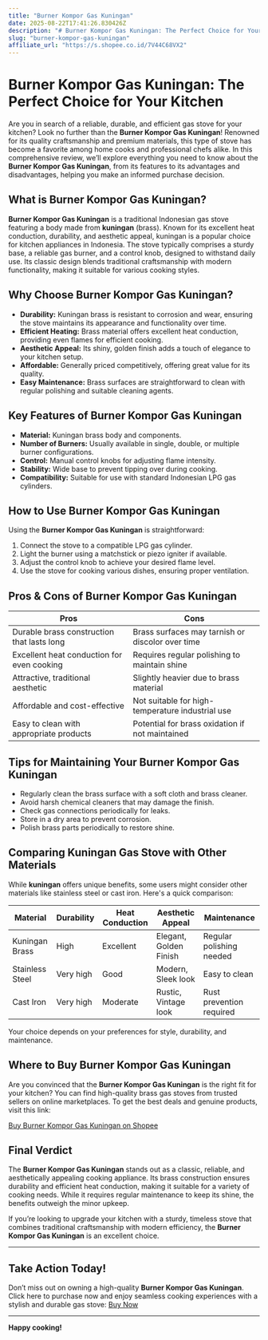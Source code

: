 ```yaml
---
title: "Burner Kompor Gas Kuningan"
date: 2025-08-22T17:41:26.830426Z
description: "# Burner Kompor Gas Kuningan: The Perfect Choice for Your Kitchen..."
slug: "burner-kompor-gas-kuningan"
affiliate_url: "https://s.shopee.co.id/7V44C68VX2"
---
```

# Burner Kompor Gas Kuningan: The Perfect Choice for Your Kitchen

Are you in search of a reliable, durable, and efficient gas stove for your kitchen? Look no further than the **Burner Kompor Gas Kuningan**! Renowned for its quality craftsmanship and premium materials, this type of stove has become a favorite among home cooks and professional chefs alike. In this comprehensive review, we’ll explore everything you need to know about the **Burner Kompor Gas Kuningan**, from its features to its advantages and disadvantages, helping you make an informed purchase decision.

## What is Burner Kompor Gas Kuningan?

**Burner Kompor Gas Kuningan** is a traditional Indonesian gas stove featuring a body made from **kuningan** (brass). Known for its excellent heat conduction, durability, and aesthetic appeal, kuningan is a popular choice for kitchen appliances in Indonesia. The stove typically comprises a sturdy base, a reliable gas burner, and a control knob, designed to withstand daily use. Its classic design blends traditional craftsmanship with modern functionality, making it suitable for various cooking styles.

## Why Choose Burner Kompor Gas Kuningan?

- **Durability:** Kuningan brass is resistant to corrosion and wear, ensuring the stove maintains its appearance and functionality over time.
- **Efficient Heating:** Brass material offers excellent heat conduction, providing even flames for efficient cooking.
- **Aesthetic Appeal:** Its shiny, golden finish adds a touch of elegance to your kitchen setup.
- **Affordable:** Generally priced competitively, offering great value for its quality.
- **Easy Maintenance:** Brass surfaces are straightforward to clean with regular polishing and suitable cleaning agents.

## Key Features of Burner Kompor Gas Kuningan

- **Material:** Kuningan brass body and components.
- **Number of Burners:** Usually available in single, double, or multiple burner configurations.
- **Control:** Manual control knobs for adjusting flame intensity.
- **Stability:** Wide base to prevent tipping over during cooking.
- **Compatibility:** Suitable for use with standard Indonesian LPG gas cylinders.

## How to Use Burner Kompor Gas Kuningan

Using the **Burner Kompor Gas Kuningan** is straightforward:

1. Connect the stove to a compatible LPG gas cylinder.
2. Light the burner using a matchstick or piezo igniter if available.
3. Adjust the control knob to achieve your desired flame level.
4. Use the stove for cooking various dishes, ensuring proper ventilation.

## Pros & Cons of Burner Kompor Gas Kuningan

| **Pros**                                   | **Cons**                                              |
|--------------------------------------------|--------------------------------------------------------|
| Durable brass construction that lasts long | Brass surfaces may tarnish or discolor over time   |
| Excellent heat conduction for even cooking | Requires regular polishing to maintain shine    |
| Attractive, traditional aesthetic        | Slightly heavier due to brass material            |
| Affordable and cost-effective             | Not suitable for high-temperature industrial use |
| Easy to clean with appropriate products   | Potential for brass oxidation if not maintained |

## Tips for Maintaining Your Burner Kompor Gas Kuningan

- Regularly clean the brass surface with a soft cloth and brass cleaner.
- Avoid harsh chemical cleaners that may damage the finish.
- Check gas connections periodically for leaks.
- Store in a dry area to prevent corrosion.
- Polish brass parts periodically to restore shine.

## Comparing Kuningan Gas Stove with Other Materials

While **kuningan** offers unique benefits, some users might consider other materials like stainless steel or cast iron. Here's a quick comparison:

| Material           | Durability | Heat Conduction | Aesthetic Appeal      | Maintenance                    |
|--------------------|--------------|-----------------|-----------------------|--------------------------------|
| Kuningan Brass     | High         | Excellent       | Elegant, Golden Finish | Regular polishing needed      |
| Stainless Steel    | Very high    | Good            | Modern, Sleek look     | Easy to clean                 |
| Cast Iron          | Very high    | Moderate        | Rustic, Vintage look   | Rust prevention required      |

Your choice depends on your preferences for style, durability, and maintenance.

## Where to Buy Burner Kompor Gas Kuningan

Are you convinced that the **Burner Kompor Gas Kuningan** is the right fit for your kitchen? You can find high-quality brass gas stoves from trusted sellers on online marketplaces. To get the best deals and genuine products, visit this link:

[Buy Burner Kompor Gas Kuningan on Shopee](https://s.shopee.co.id/7V44C68VX2)

## Final Verdict

The **Burner Kompor Gas Kuningan** stands out as a classic, reliable, and aesthetically appealing cooking appliance. Its brass construction ensures durability and efficient heat conduction, making it suitable for a variety of cooking needs. While it requires regular maintenance to keep its shine, the benefits outweigh the minor upkeep.

If you’re looking to upgrade your kitchen with a sturdy, timeless stove that combines traditional craftsmanship with modern efficiency, the **Burner Kompor Gas Kuningan** is an excellent choice.

---

## Take Action Today!

Don’t miss out on owning a high-quality **Burner Kompor Gas Kuningan**. Click here to purchase now and enjoy seamless cooking experiences with a stylish and durable gas stove: [Buy Now](https://s.shopee.co.id/7V44C68VX2)

---

**Happy cooking!**